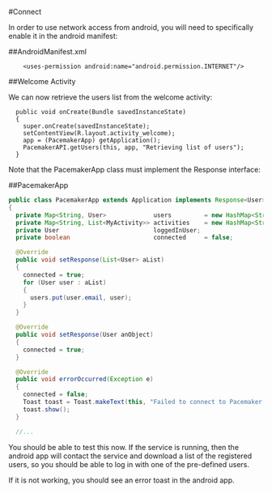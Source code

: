 #Connect

In order to use network access from android, you will need to specifically enable it in the android manifest:

##AndroidManifest.xml

~~~
    <uses-permission android:name="android.permission.INTERNET"/>
~~~

##Welcome Activity

We can now retrieve the users list from the welcome activity:

~~~
  public void onCreate(Bundle savedInstanceState)
  {
    super.onCreate(savedInstanceState);
    setContentView(R.layout.activity_welcome);
    app = (PacemakerApp) getApplication();
    PacemakerAPI.getUsers(this, app, "Retrieving list of users");
  }
~~~

Note that the PacemakerApp class must implement the Response interface:
 
##PacemakerApp

~~~java
public class PacemakerApp extends Application implements Response<User>
{
  private Map<String, User>             users         = new HashMap<String, User>();
  private Map<String, List<MyActivity>> activities    = new HashMap<String, List<MyActivity>>();
  private User                          loggedInUser;
  private boolean                       connected     = false;

  @Override
  public void setResponse(List<User> aList)
  {
    connected = true;
    for (User user : aList)
    {
      users.put(user.email, user);
    }
  }

  @Override
  public void setResponse(User anObject)
  {
    connected = true;
  }

  @Override
  public void errorOccurred(Exception e)
  {
    connected = false;
    Toast toast = Toast.makeText(this, "Failed to connect to Pacemaker Service", Toast.LENGTH_SHORT);
    toast.show();
  }

  //...
~~~

You should be able to test this now. If the service is running, then the android app will contact the service and download a list of the registered users, so you should be able to log in with one of the pre-defined users.

If it is not working, you should see an error toast in the android app.



